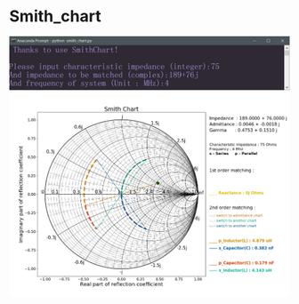 # Smith_chart

![Alt text](/cmd_start.jpg "Start and input argument.")
![Alt text](/chart.jpg "Chart drawing.")
